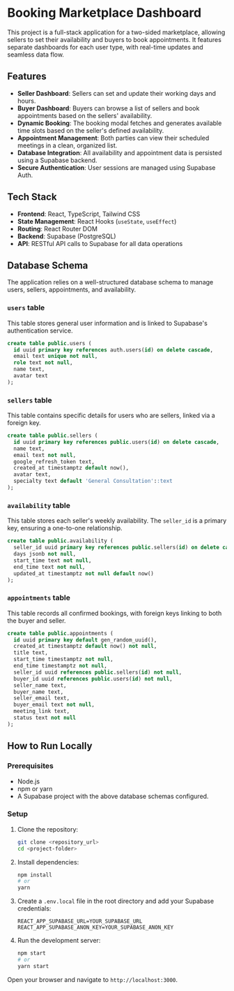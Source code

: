 # Booking Marketplace Dashboard 

This project is a full-stack application for a two-sided marketplace, allowing sellers to set their availability and buyers to book appointments. It features separate dashboards for each user type, with real-time updates and seamless data flow.

## Features

  * **Seller Dashboard**: Sellers can set and update their working days and hours.
  * **Buyer Dashboard**: Buyers can browse a list of sellers and book appointments based on the sellers' availability.
  * **Dynamic Booking**: The booking modal fetches and generates available time slots based on the seller's defined availability.
  * **Appointment Management**: Both parties can view their scheduled meetings in a clean, organized list.
  * **Database Integration**: All availability and appointment data is persisted using a Supabase backend.
  * **Secure Authentication**: User sessions are managed using Supabase Auth.

##  Tech Stack

  * **Frontend**: React, TypeScript, Tailwind CSS
  * **State Management**: React Hooks (`useState`, `useEffect`)
  * **Routing**: React Router DOM
  * **Backend**: Supabase (PostgreSQL)
  * **API**: RESTful API calls to Supabase for all data operations

##  Database Schema

The application relies on a well-structured database schema to manage users, sellers, appointments, and availability.

### `users` table

This table stores general user information and is linked to Supabase's authentication service.

```sql
create table public.users (
  id uuid primary key references auth.users(id) on delete cascade,
  email text unique not null,
  role text not null,
  name text,
  avatar text
);
```

### `sellers` table

This table contains specific details for users who are sellers, linked via a foreign key.

```sql
create table public.sellers (
  id uuid primary key references public.users(id) on delete cascade,
  name text,
  email text not null,
  google_refresh_token text,
  created_at timestamptz default now(),
  avatar text,
  specialty text default 'General Consultation'::text
);
```

### `availability` table

This table stores each seller's weekly availability. The `seller_id` is a primary key, ensuring a one-to-one relationship.

```sql
create table public.availability (
  seller_id uuid primary key references public.sellers(id) on delete cascade,
  days jsonb not null,
  start_time text not null,
  end_time text not null,
  updated_at timestamptz not null default now()
);
```

### `appointments` table

This table records all confirmed bookings, with foreign keys linking to both the buyer and seller.

```sql
create table public.appointments (
  id uuid primary key default gen_random_uuid(),
  created_at timestamptz default now() not null,
  title text,
  start_time timestamptz not null,
  end_time timestamptz not null,
  seller_id uuid references public.sellers(id) not null,
  buyer_id uuid references public.users(id) not null,
  seller_name text,
  buyer_name text,
  seller_email text,
  buyer_email text not null,
  meeting_link text,
  status text not null
);
```

## How to Run Locally

### Prerequisites

  * Node.js
  * npm or yarn
  * A Supabase project with the above database schemas configured.

### Setup

1.  Clone the repository:

    ```bash
    git clone <repository_url>
    cd <project-folder>
    ```

2.  Install dependencies:

    ```bash
    npm install
    # or
    yarn
    ```

3.  Create a `.env.local` file in the root directory and add your Supabase credentials:

    ```
    REACT_APP_SUPABASE_URL=YOUR_SUPABASE_URL
    REACT_APP_SUPABASE_ANON_KEY=YOUR_SUPABASE_ANON_KEY
    ```

4.  Run the development server:

    ```bash
    npm start
    # or
    yarn start
    ```

Open your browser and navigate to `http://localhost:3000`.
